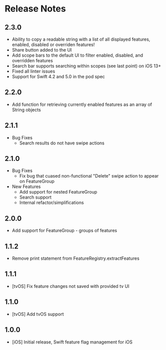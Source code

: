 # Release Notes

## 2.3.0
- Ability to copy a readable string with a list of all displayed features, enabled, disabled or overriden features!
- Share button added to the UI
- Add scope bars to the default UI to filter enabled, disabled, and overridden features
- Search bar supports searching within scopes (see last point) on iOS 13+
- Fixed all linter issues
- Support for Swift 4.2 and 5.0 in the pod spec

## 2.2.0
- Add function for retrieving currently enabled features as an array of String objects

## 2.1.1
  - Bug Fixes
    - Search results do not have swipe actions

## 2.1.0
  - Bug Fixes
    - Fix bug that cuased non-functional "Delete" swipe action to appear on FeatureGroup
  - New Features
    - Add support for nested FeatureGroup
    - Search support
    - Internal refactor/simplifications

## 2.0.0
 - Add support for FeatureGroup - groups of features

## 1.1.2
 - Remove print statement from FeatureRegistry.extractFeatures

## 1.1.1
 - [tvOS] Fix feature changes not saved with provided tv UI

## 1.1.0
 - [tvOS] Add tvOS support

## 1.0.0
 - [iOS] Initial release, Swift feature flag management for iOS
